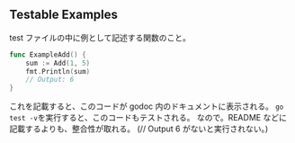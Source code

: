 ## Testable Examples

test ファイルの中に例として記述する関数のこと。

```go
func ExampleAdd() {
    sum := Add(1, 5)
    fmt.Println(sum)
    // Output: 6
}
```

これを記載すると、このコードが godoc 内のドキュメントに表示される。
`go test -v`を実行すると、このコードもテストされる。
なので。README などに記載するよりも、整合性が取れる。
(// Output 6 がないと実行されない。)
